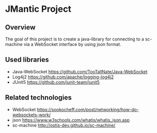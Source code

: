 # JMantic Project 

## Overview
The goal of this project is to create a java-library for connecting to a sc-machine 
via a WebSocket interface by using json format. 

## Used libraries
* Java-WebSocket https://github.com/TooTallNate/Java-WebSocket
* Log4j2 https://github.com/apache/logging-log4j2
* JUnit5 https://github.com/junit-team/junit5

## Related technologies
* WebSocket https://sookocheff.com/post/networking/how-do-websockets-work/
* json https://www.w3schools.com/whatis/whatis_json.asp
* sc-machine http://ostis-dev.github.io/sc-machine/